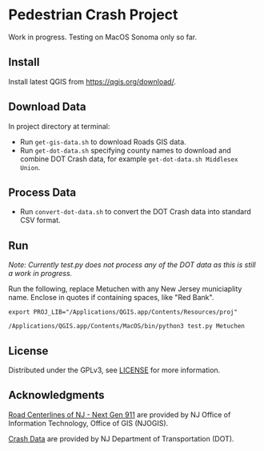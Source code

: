 # Pedestrian Crash Project

Work in progress. Testing on MacOS Sonoma only so far.

## Install

Install latest QGIS from https://qgis.org/download/.

## Download Data

In project directory at terminal:

- Run `get-gis-data.sh` to download Roads GIS data.
- Run `get-dot-data.sh` specifying county names to download and combine DOT Crash data, for example `get-dot-data.sh Middlesex Union`.

## Process Data

- Run `convert-dot-data.sh` to convert the DOT Crash data into standard CSV format.

## Run

*Note: Currently test.py does not process any of the DOT data as this is still a work in progress.*

Run the following, replace Metuchen with any New Jersey municiaplity name.  Enclose in quotes if containing spaces, like "Red Bank".

```
export PROJ_LIB="/Applications/QGIS.app/Contents/Resources/proj"

/Applications/QGIS.app/Contents/MacOS/bin/python3 test.py Metuchen
```

## License

Distributed under the GPLv3, see [LICENSE](LICENSE) for more information.

## Acknowledgments

[Road Centerlines of NJ - Next Gen 911](https://njogis-newjersey.opendata.arcgis.com/documents/newjersey::road-centerlines-of-nj-next-gen-911-shp/about) are provided by NJ Office of Information Technology, Office of GIS (NJOGIS).

[Crash Data](https://www.nj.gov/transportation/refdata/accident/crash_data.shtm) are provided by NJ Department of Transportation (DOT).
